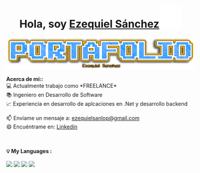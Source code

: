 # <h1 align="center">Hola, soy <a href="https://github.com/EzeMordred">Ezequiel Sánchez<a><img src="https://github.com/Kathryn-Jie/Kathryn-Jie/blob/main/wave.gif" width="60px" /></h1>
    
<p align="center">
    <img width="1000" src="https://github.com/EzeMordred/EzeMordred/blob/main/PORTAFOLIO.png">
</p>

<div>
<strong>Acerca de mi::</strong><br>
💻 Actualmente trabajo como *FREELANCE*<br>
📚 Ingeniero en Desarrollo de Software<br>
📈 Experiencia en desarrollo de aplcaciones en .Net y desarrollo backend<br>
    
📫 Envíame un mensaje a: <a href="mailto:ezequielsanlop@gmail.com">ezequielsanlop@gmail.com</a><br>
😄 Encuéntrame en: <a href="https://www.linkedin.com/in/ezequiel-s%C3%A1nchez-637003276/">Linkedin</a><br><br><br>

<strong>💡 My Languages :</strong><br><br>
<img src="https://img.shields.io/badge/-CSHARP-lightgrey?style=plastic"/>
<img src="https://img.shields.io/badge/-JAVA-lightgrey?style=plastic"/>
<img src="https://img.shields.io/badge/-KOTLIN-lightgrey?style=plastic"/>
<img src="https://img.shields.io/badge/-PYTHON-lightgrey?style=plastic"/><br>

